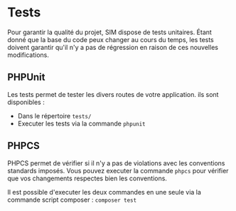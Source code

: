 # Tests

Pour garantir la qualité du projet, SIM dispose de tests unitaires. Étant donné que la base du code peux changer au cours du temps, les tests doivent garantir qu'il n'y a pas de régression en raison de ces nouvelles modifications.

## PHPUnit
Les tests permet de tester les divers routes de votre application.
ils sont disponibles :
- Dans le répertoire `tests/`
- Executer les tests via la commande `phpunit`

## PHPCS
PHPCS permet de vérifier si il n'y a pas de violations avec les conventions standards imposés.
Vous pouvez executer la commande `phpcs` pour vérifier que vos changements respectes bien les conventions.

Il est possible d'executer les deux commandes en une seule via la commande script composer : `composer test`
